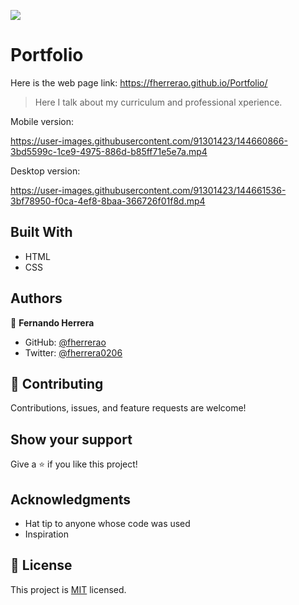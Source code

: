 ![](https://img.shields.io/badge/Microverse-blueviolet)

# Portfolio
Here is the web page link: https://fherrerao.github.io/Portfolio/

> Here I talk about my curriculum and professional xperience.

Mobile version:

https://user-images.githubusercontent.com/91301423/144660866-3bd5599c-1ce9-4975-886d-b85ff71e5e7a.mp4

Desktop version:

https://user-images.githubusercontent.com/91301423/144661536-3bf78950-f0ca-4ef8-8baa-366726f01f8d.mp4


## Built With

- HTML
- CSS

## Authors

👤 **Fernando Herrera**

- GitHub: [@fherrerao](https://github.com/fherrerao)
- Twitter: [@fherrera0206](https://twitter.com/fherrera0206)


## 🤝 Contributing

Contributions, issues, and feature requests are welcome!


## Show your support

Give a ⭐️ if you like this project!

## Acknowledgments

- Hat tip to anyone whose code was used
- Inspiration

## 📝 License

This project is [MIT](./MIT.md) licensed.
